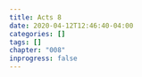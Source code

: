 ```yaml
---
title: Acts 8
date: 2020-04-12T12:46:40-04:00
categories: []
tags: []
chapter: "008"
inprogress: false
---
```



